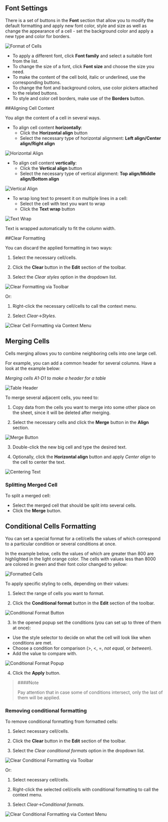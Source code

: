 ## Font Settings

There is a set of buttons in the **Font** section that allow you to modify the default formatting and apply new font color, style and size as well as change the appearance of a cell - set the background color and apply a new type and color for borders. 

![Format of Cells](img/formatting_cells.png)

- To apply a different font, click **Font family** and select a suitable font from the list.
- To change the size of a font, click **Font size** and choose the size you need.
- To make the content of the cell bold, italic or underlined, use the corresponding buttons.
- To change the font and background colors, use color pickers attached to the related buttons.
- To style and color cell borders, make use of the **Borders** button.

##Aligning Cell Content

You align the content of a cell in several ways.

- To align cell content **horizontally**:
	- Click the **Horizontal align** button
	- Select the necessary type of horizontal alignment: **Left align/Center align/Right align**

![Horizontal Align](img/horizontal_alignment.png)

- To align cell content **vertically**: 
	- Click the **Vertical align** button
	- Select the necessary type of vertical alignment: **Top align/Middle align/Bottom align**

![Vertical Align](img/vertical_alignment.png)

- To wrap long text to present it on multiple lines in a cell:
	- Select the cell with text you want to wrap
	- Click the **Text wrap** button

![Text Wrap](img/text_wrap.png)

Text is wrapped automatically to fit the column width.

##Clear Formatting

You can discard the applied formatting in two ways:

1) Select the necessary cell/cells.

2) Click the **Clear** button in the **Edit** section of the toolbar.

3) Select the *Clear styles* option in the dropdown list.

![Clear Formatting via Toolbar](img/clear_formatting.png)

Or:

1) Right-click the necessary cell/cells to call the context menu.

2) Select *Clear*->*Styles*.

![Clear Cell Formatting via Context Menu](img/clear_default_cell_format.png)


## Merging Cells 

Cells merging allows you to combine neighboring cells into one large cell. 

For example, you can add a common header for several columns. Have a look at the example below:

*Merging cells A1-D1 to make a header for a table*

![Table Header](img/merging_cells.png) 

To merge several adjacent cells, you need to:

1) Copy data from the cells you want to merge into some other place on the sheet, since it will be deleted after merging. 

2) Select the necessary cells and click the **Merge** button in the **Align** section.

![Merge Button](img/merge_cells_button.png)

3) Double-click the new big cell and type the desired text.

4) Optionally, click the **Horizontal align** button and apply *Center align* to the cell to center the text.

![Centering Text](img/centre_align.png)

### Splitting Merged Cell

To split a merged cell:

- Select the merged cell that should be split into several cells.
- Click the **Merge** button.

## Conditional Cells Formatting 

You can set a special format for a cell/cells the values of which correspond to a particular condition or several conditions at once. 

In the example below, cells the values of which are greater than 800 are highlighted in the light orange color. The cells with values less than 8000 are colored in green and their font color changed to yellow:

![Formatted Cells](img/conditional_formatting_result.png)

To apply specific styling to cells, depending on their values:

1) Select the range of cells you want to format.

2) Click the **Conditional format** button in the **Edit** section of the toolbar. 

![Conditional Format Button](img/conditional_format_button.png)     

3) In the opened popup set the conditions (you can set up to three of them at once):

- Use the style selector to decide on what the cell will look like when conditions are met.
- Choose a condition for comparison (>, <, =, *not equal*, or *between*). 
- Add the value to compare with.

![Conditional Format Popup](img/conditional_format_popup.png)    

4) Click the **Apply** button.

>####Note
>
>Pay attention that in case some of conditions intersect, only the last of them will be applied.


### Removing conditional formatting

To remove conditional formatting from formatted cells:

1) Select necessary cell/cells.

2) Click the **Clear** button in the **Edit** section of the toolbar.

3) Select the *Clear conditional formats* option in the dropdown list.

![Clear Conditional Formatting via Toolbar](img/clear_cond_format_button.png)

Or:

1) Select necessary cell/cells.

2) Right-click the selected cell/cells with conditional formatting to call the context menu.

3) Select *Clear*->*Conditional formats*.

![Clear Conditional Formatting via Context Menu](img/clear_conditional_format_option.png)